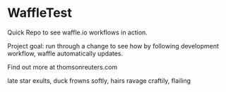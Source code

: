 # WaffleTest
Quick Repo to see waffle.io workflows in action.

Project goal: run through a change to see how by following development workflow, waffle automatically updates.

Find out more at thomsonreuters.com

late star exults, duck
frowns softly, hairs ravage
craftily, flailing
